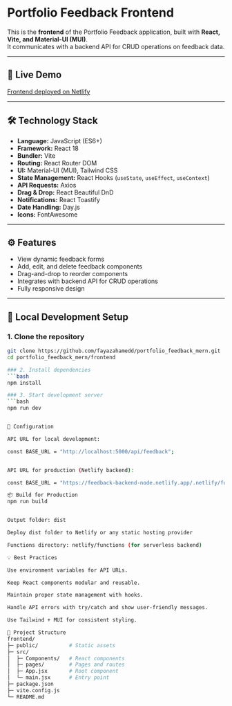 # Portfolio Feedback Frontend

This is the **frontend** of the Portfolio Feedback application, built with **React, Vite, and Material-UI (MUI)**.  
It communicates with a backend API for CRUD operations on feedback data.

---

## 🔗 Live Demo
[Frontend deployed on Netlify](https://fayaz-ahamed-portfolio-mern.netlify.app)

---

## 🛠 Technology Stack

- **Language:** JavaScript (ES6+)
- **Framework:** React 18
- **Bundler:** Vite
- **Routing:** React Router DOM
- **UI:** Material-UI (MUI), Tailwind CSS
- **State Management:** React Hooks (`useState`, `useEffect`, `useContext`)
- **API Requests:** Axios
- **Drag & Drop:** React Beautiful DnD
- **Notifications:** React Toastify
- **Date Handling:** Day.js
- **Icons:** FontAwesome

---

## ⚙️ Features

- View dynamic feedback forms
- Add, edit, and delete feedback components
- Drag-and-drop to reorder components
- Integrates with backend API for CRUD operations
- Fully responsive design

---

## 🚀 Local Development Setup

### 1. Clone the repository

```bash
git clone https://github.com/fayazahamedd/portfolio_feedback_mern.git
cd portfolio_feedback_mern/frontend

### 2. Install dependencies
```bash
npm install

### 3. Start development server
```bash
npm run dev


📝 Configuration

API URL for local development:

const BASE_URL = "http://localhost:5000/api/feedback";


API URL for production (Netlify backend):

const BASE_URL = "https://feedback-backend-node.netlify.app/.netlify/functions/feedback";

📦 Build for Production
npm run build


Output folder: dist

Deploy dist folder to Netlify or any static hosting provider

Functions directory: netlify/functions (for serverless backend)

💡 Best Practices

Use environment variables for API URLs.

Keep React components modular and reusable.

Maintain proper state management with hooks.

Handle API errors with try/catch and show user-friendly messages.

Use Tailwind + MUI for consistent styling.

📂 Project Structure
frontend/
├─ public/          # Static assets
├─ src/
│  ├─ Components/   # React components
│  ├─ pages/        # Pages and routes
│  ├─ App.jsx       # Root component
│  └─ main.jsx      # Entry point
├─ package.json
├─ vite.config.js
└─ README.md
